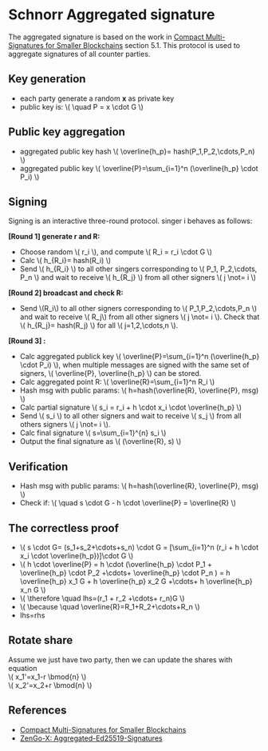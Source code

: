 # Schnorr Aggregated signature

The aggregated signature is based on the work in [Compact Multi-Signatures for Smaller Blockchains](https://eprint.iacr.org/2018/483.pdf) section 5.1. This protocol is used to aggregate signatures of all counter parties.

## Key generation

* each party generate a random **x** as private key
* public key is: \\( \quad P = x \cdot G \\)

## Public key aggregation

* aggregated public key hash \\( \overline{h_p}= hash(P_1,P_2,\cdots,P_n) \\)
* aggregated public key \\( \overline{P}=\sum_{i=1}^n (\overline{h_p} \cdot P_i) \\)

## Signing

Signing is an interactive three-round protocol. singer i behaves as follows:

**[Round 1] generate r and R:**

* Choose random \\( r_i \\), and compute \\( R_i = r_i \cdot G \\)
* Calc \\( h_{R_i}= hash(R_i) \\)
* Send \\( h_{R_i} \\) to all other singers corresponding to \\( P_1, P_2,\cdots, P_n \\) and wait to receive \\( h_{R_j} \\) from all other signers \\( j \not= i \\)

**[Round 2] broadcast and check R:**

* Send \\(R_i\\) to all other signers corresponding to \\( P_1,P_2,\cdots,P_n \\) and wait to receive \\( R_j\\) from all other signers \\( j \not= i \\). Check that \\( h_{R_j}= hash(R_j) \\) for all \\( j=1,2,\cdots,n \\).

**[Round 3] :**

* Calc aggregated publick key \\( \overline{P}=\sum_{i=1}^n (\overline{h_p} \cdot P_i) \\), when multiple messages are signed with the same set of signers, \\( \overline{P}, \overline{h_p} \\) can be stored.
* Calc aggregated point R: \\( \overline{R}=\sum_{i=1}^n R_i \\)
* Hash msg with public params: \\( h=hash(\overline{R}, \overline{P}, msg) \\)
* Calc partial signature \\( s_i = r_i + h \cdot x_i \cdot \overline{h_p} \\)
* Send \\( s_i \\) to all other signers and wait to receive \\( s_j \\) from all others signers \\( j \not= i \\).
* Calc final signature \\( s=\sum_{i=1}^{n} s_i \\)
* Output the final signature as \\( (\overline{R}, s) \\)

## Verification

* Hash msg with public params: \\( h=hash(\overline{R}, \overline{P}, msg) \\)
* Check if: \\( \quad s \cdot G - h \cdot \overline{P} =  \overline{R} \\)

## The correctless proof

* \\( s \cdot G= (s_1+s_2+\cdots+s_n) \cdot G = [\sum_{i=1}^n (r_i + h \cdot x_i \cdot \overline{h_p})]\cdot G \\)
* \\( h \cdot \overline{P} = h \cdot (\overline{h_p} \cdot P_1 + \overline{h_p} \cdot P_2 +\cdots+ \overline{h_p} \cdot P_n ) = h \overline{h_p} x_1 G + h \overline{h_p} x_2 G +\cdots+ h \overline{h_p} x_n G \\)
* \\( \therefore \quad lhs=(r_1 + r_2 +\cdots+ r_n)G \\)
* \\( \because \quad \overline{R}=R_1+R_2+\cdots+R_n \\)
* lhs=rhs

## Rotate share

Assume we just have two party, then we can update the shares with equation  \
 \\( x_1'=x_1-r \bmod{n} \\)  \
  \\( x_2'=x_2+r \bmod{n} \\)

## References

* [Compact Multi-Signatures for Smaller Blockchains](https://eprint.iacr.org/2018/483.pdf)
* [ZenGo-X: Aggregated-Ed25519-Signatures](https://github.com/ZenGo-X/multi-party-eddsa/wiki/Aggregated-Ed25519-Signatures)
